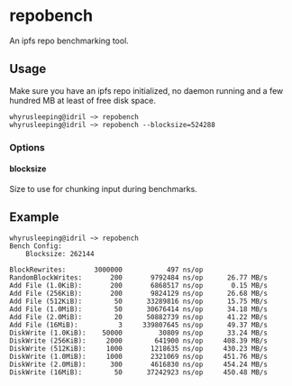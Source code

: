 # repobench

An ipfs repo benchmarking tool.

## Usage

Make sure you have an ipfs repo initialized, no daemon running and a few hundred MB at least of free disk space.

```
whyrusleeping@idril ~> repobench 
whyrusleeping@idril ~> repobench --blocksize=524288
```

### Options

#### blocksize
Size to use for chunking input during benchmarks.



## Example

```
whyrusleeping@idril ~> repobench 
Bench Config:
	Blocksize: 262144

BlockRewrites:		 3000000	       497 ns/op
RandomBlockWrites:	     200	   9792484 ns/op	  26.77 MB/s
Add File (1.0KiB):	     200	   6868517 ns/op	   0.15 MB/s
Add File (256KiB):	     200	   9824129 ns/op	  26.68 MB/s
Add File (512KiB):	      50	  33289816 ns/op	  15.75 MB/s
Add File (1.0MiB):	      50	  30676414 ns/op	  34.18 MB/s
Add File (2.0MiB):	      20	  50882739 ns/op	  41.22 MB/s
Add File (16MiB):	       3	 339807645 ns/op	  49.37 MB/s
DiskWrite (1.0KiB):	   50000	     30809 ns/op	  33.24 MB/s
DiskWrite (256KiB):	    2000	    641900 ns/op	 408.39 MB/s
DiskWrite (512KiB):	    1000	   1218635 ns/op	 430.23 MB/s
DiskWrite (1.0MiB):	    1000	   2321069 ns/op	 451.76 MB/s
DiskWrite (2.0MiB):	     300	   4616830 ns/op	 454.24 MB/s
DiskWrite (16MiB):	      50	  37242923 ns/op	 450.48 MB/s
```

